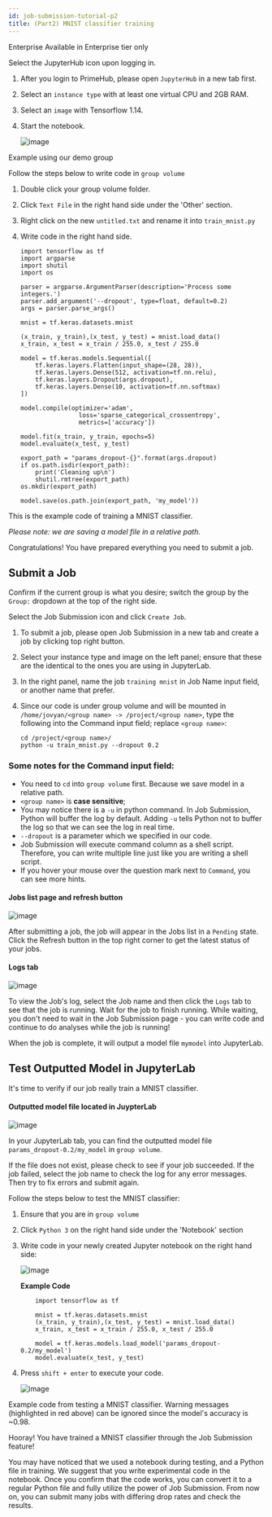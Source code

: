 ```yaml
---
id: job-submission-tutorial-p2
title: (Part2) MNIST classifier training
---
```


<div class="ee-only tooltip">Enterprise
  <span class="tooltiptext">Available in Enterprise tier only</span>
</div>

Select the JupyterHub icon upon logging in.

1. After you login to PrimeHub, please open `JupyterHub` in a new tab first.
2. Select an `instance type` with at least one virtual CPU and 2GB RAM.
3. Select an `image` with Tensorflow 1.14.
4. Start the notebook.

    ![image](assets/jobsub-tt-p2-2.png)

Example using our demo group

Follow the steps below to write code in `group volume`

1. Double click your group volume folder.
2. Click `Text File` in the right hand side under the 'Other' section.
3. Right click on the new `untitled.txt` and rename it into `train_mnist.py` 
4. Write code in the right hand side.

    ```
    import tensorflow as tf
    import argparse
    import shutil
    import os

    parser = argparse.ArgumentParser(description='Process some integers.')
    parser.add_argument('--dropout', type=float, default=0.2)
    args = parser.parse_args()

    mnist = tf.keras.datasets.mnist

    (x_train, y_train),(x_test, y_test) = mnist.load_data()
    x_train, x_test = x_train / 255.0, x_test / 255.0

    model = tf.keras.models.Sequential([
        tf.keras.layers.Flatten(input_shape=(28, 28)),
        tf.keras.layers.Dense(512, activation=tf.nn.relu),
        tf.keras.layers.Dropout(args.dropout),
        tf.keras.layers.Dense(10, activation=tf.nn.softmax)
    ])

    model.compile(optimizer='adam',
                    loss='sparse_categorical_crossentropy',
                    metrics=['accuracy'])

    model.fit(x_train, y_train, epochs=5)
    model.evaluate(x_test, y_test)

    export_path = "params_dropout-{}".format(args.dropout)
    if os.path.isdir(export_path):
        print('Cleaning up\n')
        shutil.rmtree(export_path)
    os.mkdir(export_path)

    model.save(os.path.join(export_path, 'my_model'))
    ```

This is the example code of training a MNIST classifier.

*Please note: we are saving a model file in a relative path.*

Congratulations! You have prepared everything you need to submit a job.

## Submit a Job

Confirm if the current group is what you desire; switch the group by the `Group:` dropdown at the top of the right side.

Select the Job Submission icon and click `Create Job`.

1. To submit a job, please open Job Submission in a new tab and create a job by clicking top right button.
2. Select your instance type and image on the left panel; ensure that these are the identical to the ones you are using in JupyterLab.
3. In the right panel, name the job `training mnist` in Job Name input field, or another name that prefer. 
4. Since our code is under group volume and will be mounted in `/home/jovyan/<group name> -> /project/<group name>`, type the following into the Command input field; replace `<group name>`:

    ```
    cd /project/<group name>/
    python -u train_mnist.py --dropout 0.2
    ```

### Some notes for the Command input field:

- You need to `cd` into `group volume` first. Because we save model in a relative path.
- `<group name>` is **case sensitive**;
- You may notice there is a `-u` in python command. In Job Submission, Python will buffer the log by default. Adding `-u` tells Python not to buffer the log so that we can see the log in real time.
- `--dropout` is a parameter which we specified in our code.
- Job Submission will execute command column as a shell script. Therefore, you can write multiple line just like you are writing a shell script.
- If you hover your mouse over the question mark next to `Command`, you can see more hints.

#### Jobs list page and refresh button
![image](assets/jobsub-tt-p2-5.png)

After submitting a job, the job will appear in the Jobs list in a `Pending` state. Click the Refresh button in the top right corner to get the latest status of your jobs. 

#### Logs tab
![image](assets/jobsub-tt-p2-6.png)

To view the Job's log, select the Job name and then click the `Logs` tab to see that the job is running. Wait for the job to finish running. While waiting, you don't need to wait in the Job Submission page - you can write code and continue to do analyses while the job is running!

When the job is complete, it will output a model file `mymodel` into JupyterLab.

## Test Outputted Model in JupyterLab

It's time to verify if our job really train a MNIST classifier.

#### Outputted model file located in JuypterLab

![image](assets/jobsub-tt-p2-7.png)

In your JupyterLab tab, you can find the outputted model file `params_dropout-0.2/my_model` in `group volume`.

If the file does not exist, please check to see if your job succeeded. If the job failed, select the job name to check the log for any error messages. Then try to fix errors and submit again.

Follow the steps below to test the MNIST classifier:

1. Ensure that you are in `group volume`
2. Click `Python 3` on the right hand side under the 'Notebook' section
3. Write code in your newly created Jupyter notebook on the right hand side: 

    ![image](assets/jobsub-tt-p2-8.png)

    **Example Code**
    ```
        import tensorflow as tf
        
        mnist = tf.keras.datasets.mnist
        (x_train, y_train),(x_test, y_test) = mnist.load_data()
        x_train, x_test = x_train / 255.0, x_test / 255.0
        
        model = tf.keras.models.load_model('params_dropout-0.2/my_model')
        model.evaluate(x_test, y_test)
    ```

4. Press `shift + enter` to execute your code.

    ![image](assets/jobsub-tt-p2-9.png)

Example code from testing a MNIST classifier. Warning messages (highlighted in red above) can be ignored since the model's accuracy is ~0.98.

Hooray! You have trained a MNIST classifier through the Job Submission feature!

You may have noticed that we used a notebook during testing, and a Python file in training. We suggest that you write experimental code in the notebook. Once you confirm that the code works, you can convert it to a regular Python file and fully utilize the power of Job Submission. From now on, you can submit many jobs with differing drop rates and check the results.
